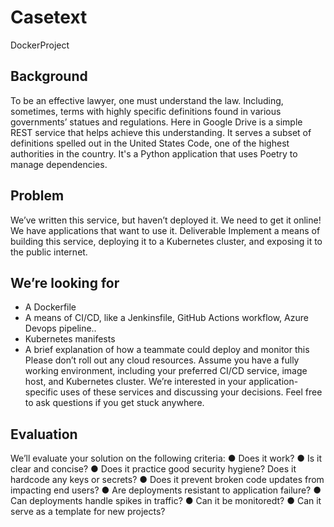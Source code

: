 # Casetext
DockerProject

## Background
To be an effective lawyer, one must understand the law. Including, sometimes, terms with highly specific
definitions found in various governments’ statues and regulations.
Here in Google Drive is a simple REST service that helps achieve this understanding. It serves a
subset of definitions spelled out in the United States Code, one of the highest authorities in the country.
It's a Python application that uses Poetry to manage dependencies.

## Problem
We’ve written this service, but haven’t deployed it. We need to get it online! We have applications that
want to use it.
Deliverable
Implement a means of building this service, deploying it to a Kubernetes cluster, and exposing it to the
public internet.

## We’re looking for
- A Dockerfile
- A means of CI/CD, like a Jenkinsfile, GitHub Actions workflow, Azure Devops pipeline..
- Kubernetes manifests
- A brief explanation of how a teammate could deploy and monitor this
Please don’t roll out any cloud resources. Assume you have a fully working environment, including your
preferred CI/CD service, image host, and Kubernetes cluster. We’re interested in your
application-specific uses of these services and discussing your decisions.
Feel free to ask questions if you get stuck anywhere.

## Evaluation
We’ll evaluate your solution on the following criteria:
● Does it work?
● Is it clear and concise?
● Does it practice good security hygiene? Does it hardcode any keys or secrets?
● Does it prevent broken code updates from impacting end users?
● Are deployments resistant to application failure?
● Can deployments handle spikes in traffic?
● Can it be monitoredt?
● Can it serve as a template for new projects?
